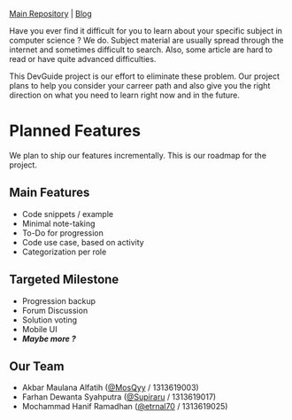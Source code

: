 [Main Repository](https://github.com/DevGuide-Web/DevGuide)  |  [Blog](https://devguide-web.github.io/blog/)  

Have you ever find it difficult for you to learn about your specific subject in computer science ? We do. Subject material are usually spread through the internet and sometimes difficult to search. Also, some article are hard to read or have quite advanced difficulties.  

This DevGuide project is our effort to eliminate these problem. Our project plans to help you consider your carreer path and also give you the right direction on what you need to learn right now and in the future.  

# Planned Features
We plan to ship our features incrementally. This is our roadmap for the project.  

## Main Features
- Code snippets / example
- Minimal note-taking
- To-Do for progression
- Code use case, based on activity
- Categorization per role

## Targeted Milestone
- Progression backup
- Forum Discussion
- Solution voting
- Mobile UI
- ***Maybe more ?***  

## Our Team
- Akbar Maulana Alfatih ([@MosQyy](https://www.github.com/MosQyy) / 1313619003)
- Farhan Dewanta Syahputra ([@Supiraru](https://www.github.com/Supiraru) / 1313619017)
- Mochammad Hanif Ramadhan ([@etrnal70](https://www.github.com/etrnal70) / 1313619025)
